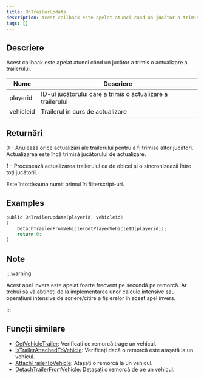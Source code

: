 ```yaml
---
title: OnTrailerUpdate
description: Acest callback este apelat atunci când un jucător a trimis o actualizare a trailerului.
tags: []
---
```


<VersionWarn name='callback' version='SA-MP 0.3z R4' />

## Descriere

Acest callback este apelat atunci când un jucător a trimis o actualizare a trailerului.

| Nume      | Descriere                                      |
| --------- | ---------------------------------------------- |
| playerid  | ID-ul jucătorului care a trimis o actualizare a trailerului |
| vehicleid | Trailerul în curs de actualizare                            |

## Returnări

0 - Anulează orice actualizări ale trailerului pentru a fi trimise altor jucători. Actualizarea este încă trimisă jucătorului de actualizare.

1 - Procesează actualizarea trailerului ca de obicei și o sincronizează între toți jucătorii.

Este întotdeauna numit primul în filterscript-uri.

## Examples

```c
public OnTrailerUpdate(playerid, vehicleid)
{
    DetachTrailerFromVehicle(GetPlayerVehicleID(playerid));
    return 0;
}
```

## Note

:::warning

Acest apel invers este apelat foarte frecvent pe secundă pe remorcă. Ar trebui să vă abțineți de la implementarea unor calcule intensive sau operațiuni intensive de scriere/citire a fișierelor în acest apel invers.

:::

## Funcții similare

- [GetVehicleTrailer](../functions/GetVehicleTrailer): Verificați ce remorcă trage un vehicul.
- [IsTrailerAttachedToVehicle](../functions/IsTrailerAttachedToVehicle): Verificați dacă o remorcă este atașată la un vehicul.
- [AttachTrailerToVehicle](../functions/AttachTrailerToVehicle): Atașați o remorcă la un vehicul.
- [DetachTrailerFromVehicle](../functions/DetachTrailerFromVehicle): Detașați o remorcă de pe un vehicul.